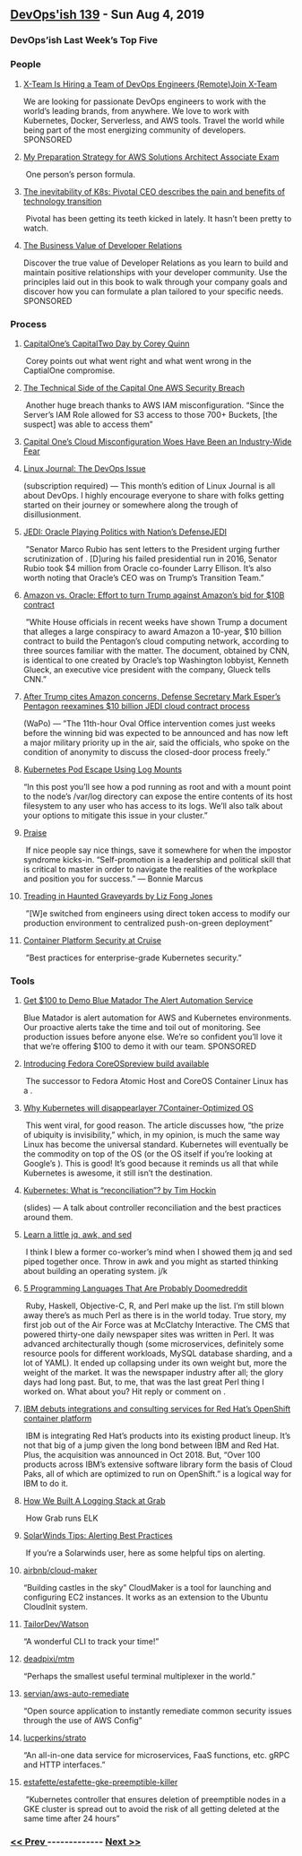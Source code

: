 ## [DevOps'ish 139](https://devopsish.com/139) - Sun Aug 4, 2019

### DevOps’ish Last Week’s Top Five

### People

1. [X-Team Is Hiring a Team of DevOps Engineers (Remote)Join X-Team](https://cshort.co/2GImsty)

    We are looking for passionate DevOps engineers to work with the world’s leading brands, from anywhere. We love to work with Kubernetes, Docker, Serverless, and AWS tools. Travel the world while being part of the most energizing community of developers.  SPONSORED
1. [My Preparation Strategy for AWS Solutions Architect Associate Exam](https://sumit-ghosh.com/articles/aws-solutions-architect-associate-preparation/)

     One person’s person formula.
1. [The inevitability of K8s: Pivotal CEO describes the pain and benefits of technology transition](https://www.theregister.co.uk/2019/07/29/pivotal_ceo_interview/)

     Pivotal has been getting its teeth kicked in lately. It hasn’t been pretty to watch.
1. [The Business Value of Developer Relations](https://cshort.co/2K9XsgV)

    Discover the true value of Developer Relations as you learn to build and maintain positive relationships with your developer community. Use the principles laid out in this book to walk through your company goals and discover how you can formulate a plan tailored to your specific needs. SPONSORED
### Process

1. [CapitalOne’s CapitalTwo Day by Corey Quinn](https://www.lastweekinaws.com/blog/capitalones-capitaltwo-day/)

     Corey points out what went right and what went wrong in the CaptialOne compromise.
1. [The Technical Side of the Capital One AWS Security Breach](https://start.jcolemorrison.com/the-technical-side-of-the-capital-one-aws-security-breach/)

     Another huge breach thanks to AWS IAM misconfiguration. “Since the Server’s IAM Role allowed for S3 access to those 700+ Buckets, [the suspect] was able to access them”
1. [Capital One’s Cloud Misconfiguration Woes Have Been an Industry-Wide Fear](https://thenewstack.io/capital-ones-cloud-misconfiguration-woes-have-been-an-industry-wide-fear/)

    
1. [Linux Journal: The DevOps Issue](https://www.linuxjournal.com/content/devops-issue?utm_source=devopsish&utm_medium=newsletter&utm_campaign=139)

    (subscription required) — This month’s edition of Linux Journal is all about DevOps. I highly encourage everyone to share with folks getting started on their journey or somewhere along the trough of disillusionment.
1. [JEDI: Oracle Playing Politics with Nation’s DefenseJEDI](https://chrisshort.net/use-the-force-larry-oracle-playing-politics-with-nations-defense/?utm_source=devopsish&utm_medium=newsletter&utm_campaign=139)

     ”Senator Marco Rubio has sent letters to the President urging further scrutinization of . [D]uring his failed presidential run in 2016, Senator Rubio took $4 million from Oracle co-founder Larry Ellison. It’s also worth noting that Oracle’s CEO was on Trump’s Transition Team.”
1. [Amazon vs. Oracle: Effort to turn Trump against Amazon’s bid for $10B contract](https://www.cnn.com/2019/07/26/politics/oracle-trump-amazon-defense-contract-conspiracy/index.html)

     ”White House officials in recent weeks have shown Trump a document that alleges a large conspiracy to award Amazon a 10-year, $10 billion contract to build the Pentagon’s cloud computing network, according to three sources familiar with the matter. The document, obtained by CNN, is identical to one created by Oracle’s top Washington lobbyist, Kenneth Glueck, an executive vice president with the company, Glueck tells CNN.”
1. [After Trump cites Amazon concerns, Defense Secretary Mark Esper’s Pentagon reexamines $10 billion JEDI cloud contract process](https://www.washingtonpost.com/business/2019/08/01/after-trump-cites-amazon-concerns-pentagon-re-examines-billion-jedi-cloud-contract-process/?utm_term=.4efc4954fd9a)

    (WaPo) — ”The 11th-hour Oval Office intervention comes just weeks before the winning bid was expected to be announced and has now left a major military priority up in the air, said the officials, who spoke on the condition of anonymity to discuss the closed-door process freely.”
1. [Kubernetes Pod Escape Using Log Mounts](https://blog.aquasec.com/kubernetes-security-pod-escape-log-mounts)

     “In this post you’ll see how a pod running as root and with a mount point to the node’s /var/log directory can expose the entire contents of its host filesystem to any user who has access to its logs. We’ll also talk about your options to mitigate this issue in your cluster.”
1. [Praise](https://devopsish.com/praise/)

     If nice people say nice things, save it somewhere for when the impostor syndrome kicks-in. “Self-promotion is a leadership and political skill that is critical to master in order to navigate the realities of the workplace and position you for success.” ― Bonnie Marcus
1. [Treading in Haunted Graveyards by Liz Fong Jones](https://www.honeycomb.io/blog/treading-in-haunted-graveyards/)

     ”[W]e switched from engineers using direct token access to modify our production environment to centralized push-on-green deployment”
1. [Container Platform Security at Cruise](https://medium.com/cruise/container-platform-security-7a3057a27663)

     ”Best practices for enterprise-grade Kubernetes security.”
### Tools

1. [Get $100 to Demo Blue Matador The Alert Automation Service](https://cshort.co/2YKgZg4)

    Blue Matador is alert automation for AWS and Kubernetes environments. Our proactive alerts take the time and toil out of monitoring. See production issues before anyone else. We’re so confident you’ll love it that we’re offering $100 to demo it with our team. SPONSORED
1. [Introducing Fedora CoreOSpreview build available](https://fedoramagazine.org/introducing-fedora-coreos/)

     The successor to Fedora Atomic Host and CoreOS Container Linux has a .
1. [Why Kubernetes will disappearlayer 7Container-Optimized OS](https://levelup.gitconnected.com/why-kubernetes-will-disappear-10ffcfb39f01?gi=9107aafda7ae)

     This went viral, for good reason. The article discusses how, “the prize of ubiquity is invisibility,” which, in my opinion, is much the same way Linux has become the universal standard. Kubernetes will eventually be the  commodity on top of the OS (or the OS itself if you’re looking at Google’s ). This is good! It’s good because it reminds us all that while Kubernetes is awesome, it still isn’t the destination.
1. [Kubernetes: What is “reconciliation”? by Tim Hockin](https://speakerdeck.com/thockin/kubernetes-what-is-reconciliation)

    (slides) — A talk about controller reconciliation and the best practices around them.
1. [Learn a little jq, awk, and sed](https://letterstoanewdeveloper.com/2019/07/29/learn-a-little-jq-awk-and-sed/)

     I think I blew a former co-worker’s mind when I showed them jq and sed piped together once. Throw in awk and you might as started thinking about building an operating system. j/k
1. [5 Programming Languages That Are Probably Doomedreddit](https://insights.dice.com/2019/07/29/5-programming-languages-probably-doomed/?utm_source=devopsish&utm_medium=newsletter&utm_campaign=139)

     Ruby, Haskell, Objective-C, R, and Perl make up the list. I’m still blown away there’s as much Perl as there is in the world today. True story, my first job out of the Air Force was at McClatchy Interactive. The CMS that powered thirty-one daily newspaper sites was written in Perl. It was advanced architecturally though (some microservices, definitely some resource pools for different workloads, MySQL database sharding, and a lot of YAML). It ended up collapsing under its own weight but, more the weight of the market. It was the newspaper industry after all; the glory days had long past. But, to me, that was the last great Perl thing I worked on. What about you? Hit reply or comment on .
1. [IBM debuts integrations and consulting services for Red Hat’s OpenShift container platform](https://venturebeat.com/2019/08/01/ibm-debuts-integrations-and-consulting-services-for-red-hats-openshift-container-platform/)

     IBM is integrating Red Hat’s products into its existing product lineup. It’s not that big of a jump given the long bond between IBM and Red Hat. Plus, the acquisition was announced in Oct 2018. But, “Over 100 products across IBM’s extensive software library form the basis of Cloud Paks, all of which are optimized to run on OpenShift.” is a logical way for IBM to do it.
1. [How We Built A Logging Stack at Grab](https://engineering.grab.com/how-built-logging-stack)

     How Grab runs ELK
1. [SolarWinds Tips: Alerting Best Practices](https://loop1.com/swblog/solarwinds-tip-alerting-best-practices/)

     If you’re a Solarwinds user, here as some helpful tips on alerting.
1. [airbnb/cloud-maker](https://github.com/airbnb/cloud-maker)

     “Building castles in the sky” CloudMaker is a tool for launching and configuring EC2 instances. It works as an extension to the Ubuntu CloudInit system.
1. [TailorDev/Watson](https://github.com/TailorDev/Watson)

     “A wonderful CLI to track your time!”
1. [deadpixi/mtm](https://github.com/deadpixi/mtm)

    “Perhaps the smallest useful terminal multiplexer in the world.”
1. [servian/aws-auto-remediate](https://github.com/servian/aws-auto-remediate)

     “Open source application to instantly remediate common security issues through the use of AWS Config”
1. [lucperkins/strato](https://github.com/lucperkins/strato)

     “An all-in-one data service for microservices, FaaS functions, etc. gRPC and HTTP interfaces.”
1. [estafette/estafette-gke-preemptible-killer](https://github.com/estafette/estafette-gke-preemptible-killer)

     ”Kubernetes controller that ensures deletion of preemptible nodes in a GKE cluster is spread out to avoid the risk of all getting deleted at the same time after 24 hours”

### [ << Prev ](devopsweekly-138.md) ------------- [ Next >> ](devopsweekly-140.md)